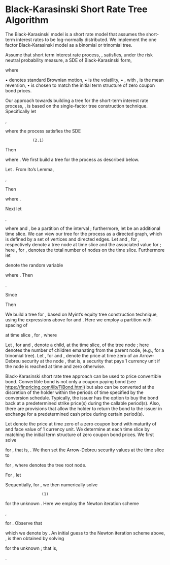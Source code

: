 # Black-Karasinski Short Rate Tree Algorithm

The Black-Karasinski model is a short rate model that assumes the short-term interest rates to be log-normally distributed. We implement the one factor  Black-Karasinski model as a binomial or trinomial tree.

Assume that short term interest rate process,  , satisfies, under the risk neutral probability measure, a SDE of Black-Karasinski form,

 

where  

•	  denotes standard Brownian motion,
•	  is the volatility, 
•	 , with  ,  is the mean reversion,
•	  is chosen to match the initial term structure of zero coupon bond prices.

Our approach towards building a tree for the short-term interest rate process,  ,  is based on the single-factor tree construction technique.   Specifically let 

 , 

where the process   satisfies the SDE

 				(2.1)

Then 

 

where  .  We first build a tree for the process   as described below.   

Let  .  From Ito’s Lemma,

 ,
 

Then

 

where  .  

Next let

 ,

where   and  , be a partition of the interval  ; furthermore, let   be an additional time slice. We can view our tree for the process   as a directed graph, which is defined by a set of vertices and directed edges.  Let   and  , for  , respectively denote a tree node at time slice   and the associated value for  ; here  , for  , denotes the total  number of nodes on the   time slice.  Furthermore let 

 

denote the random variable  

 

where   .   Then 

 .

Since 

 

Then

 

We build a tree for  , based on Myint’s equity tree construction technique, using the expressions above for   and  .  Here we employ a partition with spacing of 

 

at time slice  , for  , where  

Let  , for   and  , denote a child, at the   time slice, of the tree node  ; here   denotes the number of children emanating from the parent node,   (e.g.,   for a trinomial tree).   Let  , for   and  , denote the price at time zero of an Arrow-Debreu security at the node  , that is, a security that pays 1 currency unit if the node   is reached at time   and zero otherwise. 

Black-Karasinski short rate tree approach can be used to price convertible bond. Convertible bond is not only a coupon paying bond (see https://finpricing.com/lib/FiBond.html) but also can be converted at the discretion of the holder within the periods of time specified by the conversion schedule. Typically, the issuer has the option to buy the bond back at a predetermined strike price(s) during the callable period(s). Also, there are provisions that allow the holder to return the bond to the issuer in exchange for a predetermined cash price during certain period(s). 

Let   denote the price at time zero of a zero coupon bond with maturity of   and face value of 1 currency unit.  We determine  at each time slice by matching the initial term structure of zero coupon bond prices.  We first solve 

 

for  , that is,  .  We then set the Arrow-Debreu security values at the time slice   to

 

for  , where   denotes the tree root node.

For  ,  let

 

Sequentially, for  , we then numerically solve

 					(1)

for the unknown  .   Here we employ the Newton iteration scheme

  ,

for  .  Observe that

 

which we denote by  .   An initial guess to the Newton iteration scheme above,  , is then obtained by solving

 

for the unknown  ; that is, 

 .



